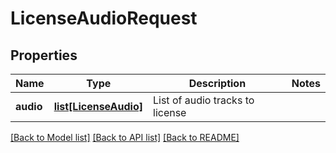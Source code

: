 # LicenseAudioRequest

## Properties
Name | Type | Description | Notes
------------ | ------------- | ------------- | -------------
**audio** | [**list[LicenseAudio]**](LicenseAudio.md) | List of audio tracks to license | 

[[Back to Model list]](../README.md#documentation-for-models) [[Back to API list]](../README.md#documentation-for-api-endpoints) [[Back to README]](../README.md)


